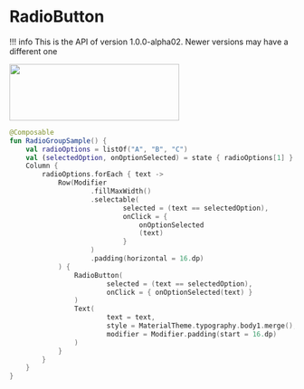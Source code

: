 # RadioButton

!!! info
    This is the API of version 1.0.0-alpha02. Newer versions may have a different one

<p align="left">
  <img src ="../../images/material/radiogroup/RadioGroupExample.png" height=100 width=300 />
</p>

```kotlin
@Composable
fun RadioGroupSample() {
    val radioOptions = listOf("A", "B", "C")
    val (selectedOption, onOptionSelected) = state { radioOptions[1] }
    Column {
        radioOptions.forEach { text ->
            Row(Modifier
                    .fillMaxWidth()
                    .selectable(
                            selected = (text == selectedOption),
                            onClick = {
                                onOptionSelected
                                (text)
                            }
                    )
                    .padding(horizontal = 16.dp)
            ) {
                RadioButton(
                        selected = (text == selectedOption),
                        onClick = { onOptionSelected(text) }
                )
                Text(
                        text = text,
                        style = MaterialTheme.typography.body1.merge(),
                        modifier = Modifier.padding(start = 16.dp)
                )
            }
        }
    }
}
```